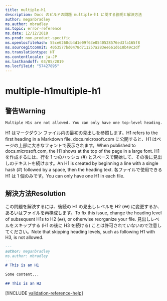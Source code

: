 ```yaml
---
title: multiple-h1
description: Docs のビルドの問題 multiple-h1 に関する説明と解決方法
author: meganbradley
ms.author: mbradley
ms.topic: error-reference
ms.date: 12/12/2018
ms.prod: non-product-specific
ms.openlocfilehash: 55ce6260cb4d1e09f63e0540528576ed3fa165f8
ms.sourcegitcommit: 4053577bd0478d711257a283ee661d618b49c2df
ms.translationtype: HT
ms.contentlocale: ja-JP
ms.lasthandoff: 03/05/2019
ms.locfileid: "57427895"
---
```

# <a name="multiple-h1"></a><span data-ttu-id="0a5ea-103">multiple-h1</span><span class="sxs-lookup"><span data-stu-id="0a5ea-103">multiple-h1</span></span>

## <a name="warning"></a><span data-ttu-id="0a5ea-104">警告</span><span class="sxs-lookup"><span data-stu-id="0a5ea-104">Warning</span></span>

`Multiple H1s are not allowed. You can only have one top-level heading.`

<span data-ttu-id="0a5ea-105">H1 はマークダウン ファイル内の最初の見出しを参照します。</span><span class="sxs-lookup"><span data-stu-id="0a5ea-105">H1 refers to the first heading in a Markdown file.</span></span> <span data-ttu-id="0a5ea-106">docs.microsoft.com に公開すると、H1 はページの上部に大きなフォントで表示されます。</span><span class="sxs-lookup"><span data-stu-id="0a5ea-106">When published to docs.microsoft.com, the H1 shows at the top of the page in a large font.</span></span> <span data-ttu-id="0a5ea-107">H1 を作成するには、行を 1 つのハッシュ (#) とスペースで開始して、その後に見出しのテキストを続けます。</span><span class="sxs-lookup"><span data-stu-id="0a5ea-107">An H1 is created by beginning a line with a single hash (#) followed by a space, then the heading text.</span></span> <span data-ttu-id="0a5ea-108">各ファイルで使用できる H1 は 1 個のみです。</span><span class="sxs-lookup"><span data-stu-id="0a5ea-108">You can only have one H1 in each file.</span></span>

## <a name="resolution"></a><span data-ttu-id="0a5ea-109">解決方法</span><span class="sxs-lookup"><span data-stu-id="0a5ea-109">Resolution</span></span>

<span data-ttu-id="0a5ea-110">この問題を解決するには、後続の H1 の見出しレベルを H2 (`##`) に変更するか、あるいはファイルを再構成します。</span><span class="sxs-lookup"><span data-stu-id="0a5ea-110">To fix this issue, change the heading level of subsequent H1s to H2 (`##`), or otherwise reorganize your file.</span></span> <span data-ttu-id="0a5ea-111">見出しレベルをスキップする (H1 の後に H3 を続ける) ことは許可されていないので注意してください。</span><span class="sxs-lookup"><span data-stu-id="0a5ea-111">Note that skipping heading levels, such as following H1 with H3, is not allowed.</span></span>

```markdown
---
author: meganbradley
ms.author: mbradley
---
# This is an H1

Some content...

## This is an H2
```

<!--make sure to add this file to your includes folder and verify the path-->
[!INCLUDE [validation-reference-help](includes/validation-reference-help.md)]